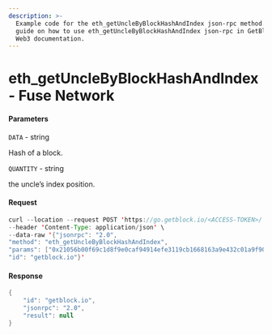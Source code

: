 ```yaml
---
description: >-
  Example code for the eth_getUncleByBlockHashAndIndex json-rpc method. Сomplete
  guide on how to use eth_getUncleByBlockHashAndIndex json-rpc in GetBlock.io
  Web3 documentation.
---
```


# eth\_getUncleByBlockHashAndIndex - Fuse Network

#### Parameters

`DATA` - string

Hash of a block.

`QUANTITY` - string

the uncle’s index position.

#### Request

```java
curl --location --request POST 'https://go.getblock.io/<ACCESS-TOKEN>/' \
--header 'Content-Type: application/json' \
--data-raw '{"jsonrpc": "2.0",
"method": "eth_getUncleByBlockHashAndIndex",
"params": ["0x21056b00f69c1d8f9e0caf94914efe3119cb1668163a9e432c01a9f900e37249", "0x0"],
"id": "getblock.io"}'
```

#### Response

```java
{
    "id": "getblock.io",
    "jsonrpc": "2.0",
    "result": null
}
```
